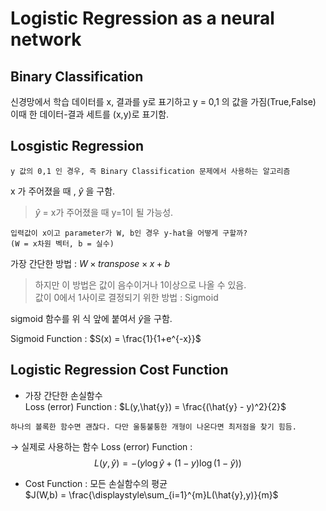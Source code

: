 # Logistic Regression as a neural network

## Binary Classification
신경망에서 학습 데이터를 x, 결과를 y로 표기하고 y = 0,1 의 값을 가짐(True,False)        
이때 한 데이터-결과 세트를 (x,y)로 표기함.

## Losgistic Regression
```
y 값의 0,1 인 경우, 즉 Binary Classification 문제에서 사용하는 알고리즘
```
x 가 주어졌을 때 , $\hat{y}$ 을 구함. 
>$\hat{y}$ = x가 주어졌을 때 y=1이 될 가능성.

```
입력값이 x이고 parameter가 W, b인 경우 y-hat을 어떻게 구할까?
(W = x차원 벡터, b = 실수)
```

가장 간단한 방법 : $W \times transpose \times x + b$
>하지만 이 방법은 값이 음수이거나 1이상으로 나올 수 있음.   
>값이 0에서 1사이로 결정되기 위한 방법 : Sigmoid

sigmoid 함수를 위 식 앞에 붙여서 $\hat{y}$을 구함.

Sigmoid Function : $S(x) = \frac{1}{1+e^{-x}}$

## Logistic Regression Cost Function
* 가장 간단한 손실함수   
Loss (error) Function : $L(y,\hat{y}) = \frac{(\hat{y} - y)^2}{2}$
```
하나의 볼록한 함수면 괜찮다. 다만 울퉁불퉁한 개형이 나온다면 최저점을 찾기 힘듬. 
```
$\to$ 실제로 사용하는 함수 
Loss (error) Function : $$L(y,\hat{y}) = - (y\log{}{\hat{y}} + (1-y)\log{}{(1-\hat{y})})$$

* Cost Function : 모든 손실함수의 평균   
$J(W,b) = \frac{\displaystyle\sum_{i=1}^{m}L(\hat{y},y)}{m}$
